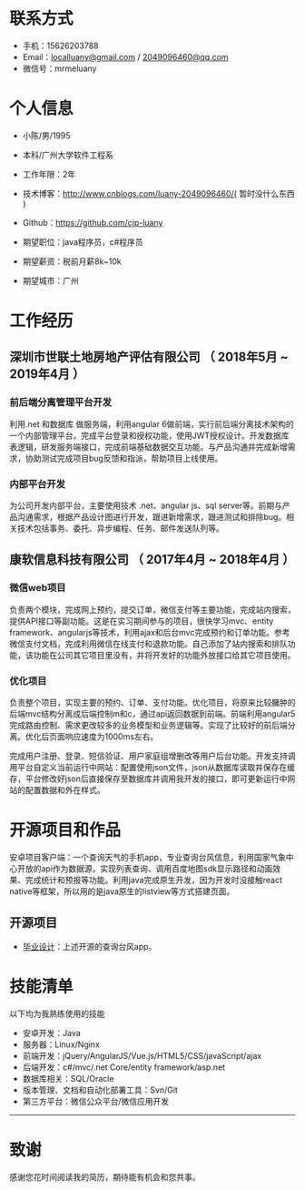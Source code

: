 

# 联系方式

- 手机：15626203788 
- Email：localluany@gmail.com / 2049096460@qq.com
- 微信号：mrmeluany

# 个人信息

 - 小陈/男/1995 
 - 本科/广州大学软件工程系 
 - 工作年限：2年
 - 技术博客：http://www.cnblogs.com/luany-2049096460/( 暂时没什么东西 )
 - Github：https://github.com/cjp-luany

 - 期望职位：java程序员，c#程序员
 - 期望薪资：税前月薪8k~10k
 - 期望城市：广州


# 工作经历

## 深圳市世联土地房地产评估有限公司  （ 2018年5月 ~ 2019年4月 ）

### 前后端分离管理平台开发
利用.net 和数据库 做服务端，利用angular 6做前端，实行前后端分离技术架构的一个内部管理平台。完成平台登录和授权功能，使用JWT授权设计。开发数据库表逻辑，研发服务端接口，完成前端基础数据交互功能。与产品沟通并完成新增需求，协助测试完成项目bug反馈和指派，帮助项目上线使用。 

### 内部平台开发
为公司开发内部平台，主要使用技术 .net、angular js、sql server等。前期与产品沟通需求，根据产品设计图进行开发，跟进新增需求，跟进测试和排除bug。相关技术包括事务、委托、异步编程、任务、邮件发送队列等。

## 康软信息科技有限公司 （ 2017年4月 ~ 2018年4月 ）

### 微信web项目 
负责两个模块，完成网上预约，提交订单，微信支付等主要功能，完成站内搜索，提供API接口等副功能。这是在实习期间参与的项目，很快学习mvc、entity framework、angularjs等技术，利用ajax和后台mvc完成预约和订单功能。参考微信支付文档，完成利用微信在线支付和退款功能。自己添加了站内搜索和排队功能，该功能在公司其它项目里没有，并将开发好的功能外放接口给其它项目使用。

### 优化项目 
负责整个项目，实现主要的预约、订单、支付功能。优化项目，将原来比较臃肿的后端mvc结构分离成后端控制m和c，通过api返回数据到前端。前端利用angular5完成路由控制、需求更改较多的业务模型和业务逻辑等。实现了比较好的前后端分离。优化后页面响应速度为1000ms左右。

完成用户注册、登录、短信验证、用户家庭组增删改等用户后台功能。开发支持调用平台自定义当前运行中网站：配置使用json文件，json从数据库读取并保存在缓存，平台修改好json后直接保存至数据库并调用我开发的接口，即可更新运行中网站的配置数据和外在样式。

# 开源项目和作品
安卓项目客户端：一个查询天气的手机app，专业查询台风信息，利用国家气象中心开放的api作为数据源，实现列表查询、调用百度地图sdk显示路径和动画效果、完成统计和预报等功能。利用java完成原生开发，因为开发时没接触react native等框架，所以用的是java原生的listview等方式搭建页面。

## 开源项目
  - [毕业设计](https://github.com/cjp-luany/typhoon001)：上述开源的查询台风app。


# 技能清单

以下均为我熟练使用的技能

- 安卓开发：Java
- 服务器：Linux/Nginx
- 前端开发：jQuery/AngularJS/Vue.js/HTML5/CSS/javaScript/ajax
- 后端开发：c#/mvc/.net Core/entity framework/asp.net
- 数据库相关：SQL/Oracle
- 版本管理、文档和自动化部署工具：Svn/Git
- 第三方平台：微信公众平台/微信应用开发
  ​    
---
# 致谢
感谢您花时间阅读我的简历，期待能有机会和您共事。
​      
